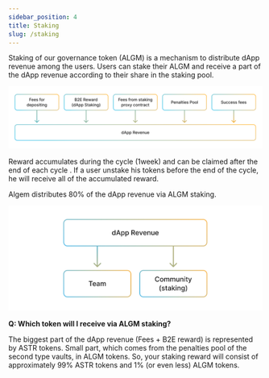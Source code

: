 ```yaml
---
sidebar_position: 4
title: Staking
slug: /staking
---
```


Staking of our governance token (ALGM) is a mechanism to distribute dApp revenue among the users. Users can stake their ALGM and receive a part of the dApp revenue according to their share in the staking pool.

![](./dApp_revenue.png)

Reward accumulates during the cycle (1week) and can be claimed after the end of each cycle . If a user unstake his tokens before the end of the cycle, he will receive all of the accumulated reward. 

Algem distributes 80% of the dApp revenue via ALGM staking. 

![](./5.jpg)

**Q: Which token will I receive via ALGM staking?**

The biggest part of the dApp revenue (Fees + B2E reward) is represented by ASTR tokens. Small part, which comes from the penalties pool of the second type vaults, in ALGM tokens. 
So, your staking reward will consist of  approximately 99% ASTR tokens and 1% (or even less) ALGM tokens. 
